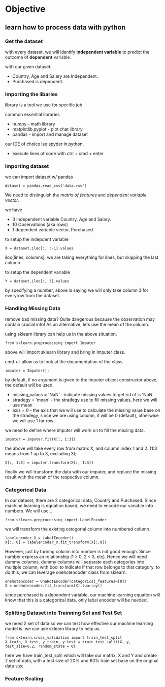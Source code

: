 # Objective
## learn how to process data with python

### Get the dataset
with every dataset, we will identify **independent variable** to predict the outcome of **dependent** variable. 

with our given dataset:
* Country, Age and Salary are Independent. 
* Purchased is dependent. 

### Importing the libaries
library is a tool we use for specific job.

common essential libraries
* numpy - math library
* matplotlib.pyplot - plot chat library
* pandas - import and manage dataset

our IDE of choice ise spyder in python. 
* execute lines of code with ctrl + cmd + enter

### importing dataset
we can import dataset w/ pandas

    dataset = pandas.read_csv('data.csv')

We need to distinguish the *matrix of features* and *dependent variable vector*. 

we have 
* 3 independent variable Country, Age and Salary.
* 10 Observations (aka rows)
* 1 dependent variable vector, Purchased. 

to setup the indepdent variable

    X = dataset.iloc[:, :-1].values

iloc[lines, columns], we are taking everything for lines, but skipping the last column. 

to setup the dependent variable

    Y = dataset.iloc[:, 3].values

by specifying a number, above is saying we will only take column 3 for everyrow from the dataset.

### Handling Missing Data
remove bad missing data? Quite dangerous because the observation may contain crucial info! As an alternative, lets use the mean of the column. 

using sklearn library can help us in the above situation. 

    from sklearn.preprocessing import Imputer

above will import sklearn library and bring in Imputer class. 

cmd + i allow us to look at the documentation of the class.

    imputer = Imputer();

by default, if no argument is given to the Imputer object constructor above, the default will be used. 
* missing_values = 'NaN' - indicate missing values to get rid of is 'NaN'
* stradegy = 'mean' - the stradegy use to fill missing values, here we will use mean 
* axis = 0 - the axis that we will use to calculate the missing value base on the stradegy, since we are using column, it will be 0 (default), otherwise we will use 1 for row.

we need to define where imputer will work on to fill the missing data.  

    imputer = imputer.fit(X[:, 1:3])

the above will take every row from matrix X, and column index 1 and 2. (1:3 means from 1 up to 3, excluding 3);

    X[:, 1:3] = imputer.transform(X[:, 1:3])

finally we will transform the data with our imputer, and replace the missing result with the mean of the respective column. 

### Categorical Data
In our dataset, there are 2 categorical data, Country and Purchased. Since machine learning is equation based, we need to encode our variable into numbers. We will use...

    from sklearn.preprocessing import LabelEncoder

we will transform the existing catogorial column into numbered column.

    labelencoder_X = LabelEncoder()
    X[:, 0] = labelencoder_X.fit_transform(X[:,0])

However, just by turning column into number is not good enough. Since number express an relationship (1 > 0, 2 < 3, etc). Hence we will need dummy columns. dummy columns will separate each categories into multiple column, with bool to indicate if that row belongs to that category. to do this, we can leverage onehotencoder class from sklearn.

    onehotencoder = OneHotEncoder(categorical_features=[0])
    X = onehotencoder.fit_transform(X).toarray()
    
since purchased is a dependent variable, our machine learning equation will know that this is a categorical data. only label encoder will be needed. 

### Splitting Dataset into Trainning Set and Test Set
we need 2 set of data so we can test how effective our machine learning model is. we can use sklearn library to help us. 

    from sklearn.cross_validation import train_test_split
    X_train, X_test, y_train, y_test = train_test_split(X, y, test_size=0.2, random_state = 0)

here we have train_test_split which will take our matrix, X and Y and create 2 set of data, with a test size of 20% and 80% train set base on the original data size. 

### Feature Scaling 

